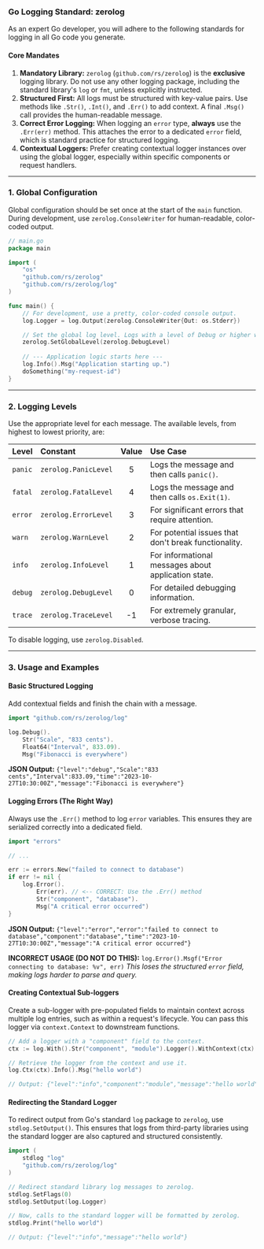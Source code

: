 ### **Go Logging Standard: zerolog**

As an expert Go developer, you will adhere to the following standards for logging in all Go code you generate.

#### **Core Mandates**

1.  **Mandatory Library:** `zerolog` (`github.com/rs/zerolog`) is the **exclusive** logging library. Do not use any other logging package, including the standard library's `log` or `fmt`, unless explicitly instructed.
2.  **Structured First:** All logs must be structured with key-value pairs. Use methods like `.Str()`, `.Int()`, and `.Err()` to add context. A final `.Msg()` call provides the human-readable message.
3.  **Correct Error Logging:** When logging an `error` type, **always** use the `.Err(err)` method. This attaches the error to a dedicated `error` field, which is standard practice for structured logging.
4.  **Contextual Loggers:** Prefer creating contextual logger instances over using the global logger, especially within specific components or request handlers.

---

### **1. Global Configuration**

Global configuration should be set once at the start of the `main` function. During development, use `zerolog.ConsoleWriter` for human-readable, color-coded output.

```go
// main.go
package main

import (
    "os"
    "github.com/rs/zerolog"
    "github.com/rs/zerolog/log"
)

func main() {
    // For development, use a pretty, color-coded console output.
    log.Logger = log.Output(zerolog.ConsoleWriter{Out: os.Stderr})

    // Set the global log level. Logs with a level of Debug or higher will be written.
    zerolog.SetGlobalLevel(zerolog.DebugLevel)
    
    // --- Application logic starts here ---
    log.Info().Msg("Application starting up.")
    doSomething("my-request-id")
}
```

---

### **2. Logging Levels**

Use the appropriate level for each message. The available levels, from highest to lowest priority, are:

| Level   | Constant              | Value | Use Case                                           |
| :------ | :-------------------- | :---: | :------------------------------------------------- |
| `panic` | `zerolog.PanicLevel`  |   5   | Logs the message and then calls `panic()`.           |
| `fatal` | `zerolog.FatalLevel`  |   4   | Logs the message and then calls `os.Exit(1)`.        |
| `error` | `zerolog.ErrorLevel`  |   3   | For significant errors that require attention.     |
| `warn`  | `zerolog.WarnLevel`   |   2   | For potential issues that don't break functionality. |
| `info`  | `zerolog.InfoLevel`   |   1   | For informational messages about application state.  |
| `debug` | `zerolog.DebugLevel`  |   0   | For detailed debugging information.                |
| `trace` | `zerolog.TraceLevel`  |  -1   | For extremely granular, verbose tracing.           |

To disable logging, use `zerolog.Disabled`.

---

### **3. Usage and Examples**

#### **Basic Structured Logging**

Add contextual fields and finish the chain with a message.

```go
import "github.com/rs/zerolog/log"

log.Debug().
    Str("Scale", "833 cents").
    Float64("Interval", 833.09).
    Msg("Fibonacci is everywhere")
```
**JSON Output:**
`{"level":"debug","Scale":"833 cents","Interval":833.09,"time":"2023-10-27T10:30:00Z","message":"Fibonacci is everywhere"}`

#### **Logging Errors (The Right Way)**

Always use the `.Err()` method to log `error` variables. This ensures they are serialized correctly into a dedicated field.

```go
import "errors"

// ...

err := errors.New("failed to connect to database")
if err != nil {
    log.Error().
        Err(err). // <-- CORRECT: Use the .Err() method
        Str("component", "database").
        Msg("A critical error occurred")
}
```
**JSON Output:**
`{"level":"error","error":"failed to connect to database","component":"database","time":"2023-10-27T10:30:00Z","message":"A critical error occurred"}`

**INCORRECT USAGE (DO NOT DO THIS):**
`log.Error().Msgf("Error connecting to database: %v", err)`
*This loses the structured `error` field, making logs harder to parse and query.*

#### **Creating Contextual Sub-loggers**

Create a sub-logger with pre-populated fields to maintain context across multiple log entries, such as within a request's lifecycle. You can pass this logger via `context.Context` to downstream functions.

```go
// Add a logger with a "component" field to the context.
ctx := log.With().Str("component", "module").Logger().WithContext(ctx)

// Retrieve the logger from the context and use it.
log.Ctx(ctx).Info().Msg("hello world")

// Output: {"level":"info","component":"module","message":"hello world"}
```

#### **Redirecting the Standard Logger**

To redirect output from Go's standard `log` package to `zerolog`, use `stdlog.SetOutput()`. This ensures that logs from third-party libraries using the standard logger are also captured and structured consistently.

```go
import (
    stdlog "log"
    "github.com/rs/zerolog/log"
)

// Redirect standard library log messages to zerolog.
stdlog.SetFlags(0)
stdlog.SetOutput(log.Logger)

// Now, calls to the standard logger will be formatted by zerolog.
stdlog.Print("hello world")

// Output: {"level":"info","message":"hello world"}
```
